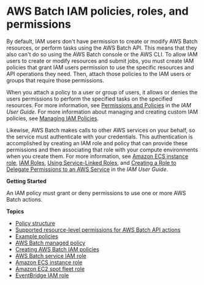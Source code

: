# AWS Batch IAM policies, roles, and permissions<a name="IAM_policies"></a>

By default, IAM users don't have permission to create or modify AWS Batch resources, or perform tasks using the AWS Batch API\. This means that they also can't do so using the AWS Batch console or the AWS CLI\. To allow IAM users to create or modify resources and submit jobs, you must create IAM policies that grant IAM users permission to use the specific resources and API operations they need\. Then, attach those policies to the IAM users or groups that require those permissions\.

When you attach a policy to a user or group of users, it allows or denies the users permissions to perform the specified tasks on the specified resources\. For more information, see [Permissions and Policies](https://docs.aws.amazon.com/IAM/latest/UserGuide/PermissionsAndPolicies.html) in the *IAM User Guide*\. For more information about managing and creating custom IAM policies, see [Managing IAM Policies](https://docs.aws.amazon.com/IAM/latest/UserGuide/ManagingPolicies.html)\.

Likewise, AWS Batch makes calls to other AWS services on your behalf, so the service must authenticate with your credentials\. This authentication is accomplished by creating an IAM role and policy that can provide these permissions and then associating that role with your compute environments when you create them\. For more information, see [Amazon ECS instance role](instance_IAM_role.md), [IAM Roles](https://docs.aws.amazon.com/IAM/latest/UserGuide/roles-toplevel.html), [Using Service\-Linked Roles](https://docs.aws.amazon.com/IAM/latest/UserGuide/using-service-linked-roles.html), and [Creating a Role to Delegate Permissions to an AWS Service](https://docs.aws.amazon.com/IAM/latest/UserGuide/id_roles_create_for-service.html) in the *IAM User Guide*\.

**Getting Started**

An IAM policy must grant or deny permissions to use one or more AWS Batch actions\.

**Topics**
+ [Policy structure](iam-policy-structure.md)
+ [Supported resource\-level permissions for AWS Batch API actions](batch-supported-iam-actions-resources.md)
+ [Example policies](ExamplePolicies_BATCH.md)
+ [AWS Batch managed policy](batch_managed_policies.md)
+ [Creating AWS Batch IAM policies](batch_IAM_user_policies.md)
+ [AWS Batch service IAM role](service_IAM_role.md)
+ [Amazon ECS instance role](instance_IAM_role.md)
+ [Amazon EC2 spot fleet role](spot_fleet_IAM_role.md)
+ [EventBridge IAM role](CWE_IAM_role.md)